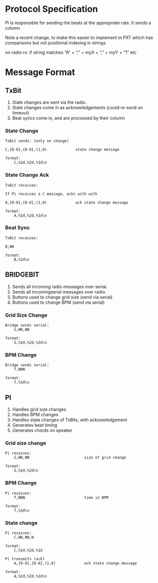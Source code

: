 # Protocol Specification

Pi is responsible for sending the beats at the appropriate rate. It sends a column

Note a recent change, to make this easier to implement in PXT which has comparisons
but not positional indexing in strings

on radio rx:
        if string matches “A” + “,” + myX + “,” + myY + “1”
etc


# Message Format

## TxBit

1. State changes are sent via the radio.
2. State changes come in as acknowledgements (could re-send on timeout)
3. Beat syncs come in, and are processed by their column

### State Change

    TxBit sends: (only on change)

    C,{0-8},{0-8},(1,0)             state change message

    format:
        C,%2d,%2d,%1d\n

### State Change Ack

    TxBit receives:

    If Pi receives a C message, acks with with

    A,{0-8},{0-8},(1,0)             ack state change message

    format:
        A,%2d,%2d,%1d\n

### Beat Sync

    TxBit receives:
    
    B,NN
    
    format:
        B,%2d\n


## BRIDGEBIT

1. Sends all incoming radio messages over serial.
2. Sends all incomingserial messages over radio.
3. Buttons used to change grid size (send via serial)
4. Buttons used to change BPM (send via serial)

### Grid Size Change

    Bridge sends serial:
        S,NN,NN
        
    format:
        S,%2d,%2d,%2d\n
        
### BPM Change

    Bridge sends serial:
        T,NNN
        
    format:
        T,%3d\n
        

## PI

1. Handles grid size changes
2. Handles BPM changes
3. Handles state changes of TxBits, with acknowledgement
4. Generates beat timing
5. Generates chords on speaker

### Grid size change

    Pi receives:
        S,NN,NN                         size of grid change

    format:
        S,%2d,%2d\n


### BPM Change

    Pi receives:
        T,NNN                           time in BPM

    format:
        T,%3d\n

### State change

    Pi receives:
        C,NN,NN,N
        
    format:
        C,%2d,%2d,%1d
        
    Pi transmits (ack)
        A,{0-8},{0-8},(1,0)             ack state change message

    format:
        A,%2d,%2d,%1d\n



